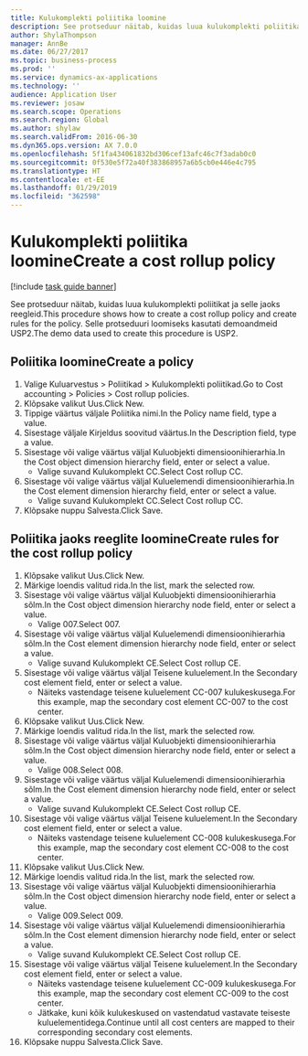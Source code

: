 ```yaml
---
title: Kulukomplekti poliitika loomine
description: See protseduur näitab, kuidas luua kulukomplekti poliitikat ja selle jaoks reegleid.
author: ShylaThompson
manager: AnnBe
ms.date: 06/27/2017
ms.topic: business-process
ms.prod: ''
ms.service: dynamics-ax-applications
ms.technology: ''
audience: Application User
ms.reviewer: josaw
ms.search.scope: Operations
ms.search.region: Global
ms.author: shylaw
ms.search.validFrom: 2016-06-30
ms.dyn365.ops.version: AX 7.0.0
ms.openlocfilehash: 5f1fa434061832bd306cef13afc46c7f3adab0c0
ms.sourcegitcommit: 0f530e5f72a40f383868957a6b5cb0e446e4c795
ms.translationtype: HT
ms.contentlocale: et-EE
ms.lasthandoff: 01/29/2019
ms.locfileid: "362598"
---
```

# <a name="create-a-cost-rollup-policy"></a><span data-ttu-id="5f799-103">Kulukomplekti poliitika loomine</span><span class="sxs-lookup"><span data-stu-id="5f799-103">Create a cost rollup policy</span></span>

[!include [task guide banner](../../includes/task-guide-banner.md)]

<span data-ttu-id="5f799-104">See protseduur näitab, kuidas luua kulukomplekti poliitikat ja selle jaoks reegleid.</span><span class="sxs-lookup"><span data-stu-id="5f799-104">This procedure shows how to create a cost rollup policy and create rules for the policy.</span></span> <span data-ttu-id="5f799-105">Selle protseduuri loomiseks kasutati demoandmeid USP2.</span><span class="sxs-lookup"><span data-stu-id="5f799-105">The demo data used to create this procedure is USP2.</span></span>


## <a name="create-a-policy"></a><span data-ttu-id="5f799-106">Poliitika loomine</span><span class="sxs-lookup"><span data-stu-id="5f799-106">Create a policy</span></span>
1. <span data-ttu-id="5f799-107">Valige Kuluarvestus > Poliitikad > Kulukomplekti poliitikad.</span><span class="sxs-lookup"><span data-stu-id="5f799-107">Go to Cost accounting > Policies > Cost rollup policies.</span></span>
2. <span data-ttu-id="5f799-108">Klõpsake valikut Uus.</span><span class="sxs-lookup"><span data-stu-id="5f799-108">Click New.</span></span>
3. <span data-ttu-id="5f799-109">Tippige väärtus väljale Poliitika nimi.</span><span class="sxs-lookup"><span data-stu-id="5f799-109">In the Policy name field, type a value.</span></span>
4. <span data-ttu-id="5f799-110">Sisestage väljale Kirjeldus soovitud väärtus.</span><span class="sxs-lookup"><span data-stu-id="5f799-110">In the Description field, type a value.</span></span>
5. <span data-ttu-id="5f799-111">Sisestage või valige väärtus väljal Kuluobjekti dimensioonihierarhia.</span><span class="sxs-lookup"><span data-stu-id="5f799-111">In the Cost object dimension hierarchy field, enter or select a value.</span></span>
    * <span data-ttu-id="5f799-112">Valige suvand Kulukomplekt CC.</span><span class="sxs-lookup"><span data-stu-id="5f799-112">Select Cost rollup CC.</span></span>  
6. <span data-ttu-id="5f799-113">Sisestage või valige väärtus väljal Kuluelemendi dimensioonihierarhia.</span><span class="sxs-lookup"><span data-stu-id="5f799-113">In the Cost element dimension hierarchy field, enter or select a value.</span></span>
    * <span data-ttu-id="5f799-114">Valige suvand Kulukomplekt CC.</span><span class="sxs-lookup"><span data-stu-id="5f799-114">Select Cost rollup CC.</span></span>  
7. <span data-ttu-id="5f799-115">Klõpsake nuppu Salvesta.</span><span class="sxs-lookup"><span data-stu-id="5f799-115">Click Save.</span></span>

## <a name="create-rules-for-the-cost-rollup-policy"></a><span data-ttu-id="5f799-116">Poliitika jaoks reeglite loomine</span><span class="sxs-lookup"><span data-stu-id="5f799-116">Create rules for the cost rollup policy</span></span>
1. <span data-ttu-id="5f799-117">Klõpsake valikut Uus.</span><span class="sxs-lookup"><span data-stu-id="5f799-117">Click New.</span></span>
2. <span data-ttu-id="5f799-118">Märkige loendis valitud rida.</span><span class="sxs-lookup"><span data-stu-id="5f799-118">In the list, mark the selected row.</span></span>
3. <span data-ttu-id="5f799-119">Sisestage või valige väärtus väljal Kuluobjekti dimensioonihierarhia sõlm.</span><span class="sxs-lookup"><span data-stu-id="5f799-119">In the Cost object dimension hierarchy node field, enter or select a value.</span></span>
    * <span data-ttu-id="5f799-120">Valige 007.</span><span class="sxs-lookup"><span data-stu-id="5f799-120">Select 007.</span></span>  
4. <span data-ttu-id="5f799-121">Sisestage või valige väärtus väljal Kuluelemendi dimensioonihierarhia sõlm.</span><span class="sxs-lookup"><span data-stu-id="5f799-121">In the Cost element dimension hierarchy node field, enter or select a value.</span></span>
    * <span data-ttu-id="5f799-122">Valige suvand Kulukomplekt CE.</span><span class="sxs-lookup"><span data-stu-id="5f799-122">Select Cost rollup CE.</span></span>  
5. <span data-ttu-id="5f799-123">Sisestage või valige väärtus väljal Teisene kuluelement.</span><span class="sxs-lookup"><span data-stu-id="5f799-123">In the Secondary cost element field, enter or select a value.</span></span>
    * <span data-ttu-id="5f799-124">Näiteks vastendage teisene kuluelement CC-007 kulukeskusega.</span><span class="sxs-lookup"><span data-stu-id="5f799-124">For this example, map the secondary cost element CC-007 to the cost center.</span></span>  
6. <span data-ttu-id="5f799-125">Klõpsake valikut Uus.</span><span class="sxs-lookup"><span data-stu-id="5f799-125">Click New.</span></span>
7. <span data-ttu-id="5f799-126">Märkige loendis valitud rida.</span><span class="sxs-lookup"><span data-stu-id="5f799-126">In the list, mark the selected row.</span></span>
8. <span data-ttu-id="5f799-127">Sisestage või valige väärtus väljal Kuluobjekti dimensioonihierarhia sõlm.</span><span class="sxs-lookup"><span data-stu-id="5f799-127">In the Cost object dimension hierarchy node field, enter or select a value.</span></span>
    * <span data-ttu-id="5f799-128">Valige 008.</span><span class="sxs-lookup"><span data-stu-id="5f799-128">Select 008.</span></span>  
9. <span data-ttu-id="5f799-129">Sisestage või valige väärtus väljal Kuluelemendi dimensioonihierarhia sõlm.</span><span class="sxs-lookup"><span data-stu-id="5f799-129">In the Cost element dimension hierarchy node field, enter or select a value.</span></span>
    * <span data-ttu-id="5f799-130">Valige suvand Kulukomplekt CE.</span><span class="sxs-lookup"><span data-stu-id="5f799-130">Select Cost rollup CE.</span></span>  
10. <span data-ttu-id="5f799-131">Sisestage või valige väärtus väljal Teisene kuluelement.</span><span class="sxs-lookup"><span data-stu-id="5f799-131">In the Secondary cost element field, enter or select a value.</span></span>
    * <span data-ttu-id="5f799-132">Näiteks vastendage teisene kuluelement CC-008 kulukeskusega.</span><span class="sxs-lookup"><span data-stu-id="5f799-132">For this example, map the secondary cost element CC-008 to the cost center.</span></span>  
11. <span data-ttu-id="5f799-133">Klõpsake valikut Uus.</span><span class="sxs-lookup"><span data-stu-id="5f799-133">Click New.</span></span>
12. <span data-ttu-id="5f799-134">Märkige loendis valitud rida.</span><span class="sxs-lookup"><span data-stu-id="5f799-134">In the list, mark the selected row.</span></span>
13. <span data-ttu-id="5f799-135">Sisestage või valige väärtus väljal Kuluobjekti dimensioonihierarhia sõlm.</span><span class="sxs-lookup"><span data-stu-id="5f799-135">In the Cost object dimension hierarchy node field, enter or select a value.</span></span>
    * <span data-ttu-id="5f799-136">Valige 009.</span><span class="sxs-lookup"><span data-stu-id="5f799-136">Select 009.</span></span>  
14. <span data-ttu-id="5f799-137">Sisestage või valige väärtus väljal Kuluelemendi dimensioonihierarhia sõlm.</span><span class="sxs-lookup"><span data-stu-id="5f799-137">In the Cost element dimension hierarchy node field, enter or select a value.</span></span>
    * <span data-ttu-id="5f799-138">Valige suvand Kulukomplekt CE.</span><span class="sxs-lookup"><span data-stu-id="5f799-138">Select Cost rollup CE.</span></span>  
15. <span data-ttu-id="5f799-139">Sisestage või valige väärtus väljal Teisene kuluelement.</span><span class="sxs-lookup"><span data-stu-id="5f799-139">In the Secondary cost element field, enter or select a value.</span></span>
    * <span data-ttu-id="5f799-140">Näiteks vastendage teisene kuluelement CC-009 kulukeskusega.</span><span class="sxs-lookup"><span data-stu-id="5f799-140">For this example, map the secondary cost element CC-009 to the cost center.</span></span>  
    * <span data-ttu-id="5f799-141">Jätkake, kuni kõik kulukeskused on vastendatud vastavate teiseste kuluelementidega.</span><span class="sxs-lookup"><span data-stu-id="5f799-141">Continue until all cost centers are mapped to their corresponding secondary cost elements.</span></span>  
16. <span data-ttu-id="5f799-142">Klõpsake nuppu Salvesta.</span><span class="sxs-lookup"><span data-stu-id="5f799-142">Click Save.</span></span>

